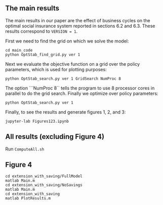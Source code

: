 ## The main results

The main results in our paper are the effect of business cycles on the optimal social insurance system reported in sections 6.2 and 6.3.  These results correspond to `VERSION = 1`.

First we need to find the grid on which we solve the model:
```
cd main_code
python OptStab_find_grid.py ver 1
```
Next we evaluate the objective function on a grid over the policy parameters, which is used for plotting purposes:
```
python OptStab_search.py ver 1 GridSearch NumProc 8
```
The option ```NumProc 8`` tells the program to use 8 processor cores in parallel to do the grid search. Finally we optimize over policy parameters:
```
python OptStab_search.py ver 1
```
Finally, to see the results and generate figures 1, 2, and 3:
```
jupyter-lab Figures123.ipynb
```

## All results (excluding Figure 4)

Run `ComputeAll.sh`

## Figure 4

```
cd extension_with_saving/FullModel
matlab Main.m
cd extension_with_saving/NoSavings
matlab Main.m
cd extension_with_saving
matlab PlotResults.m
```
